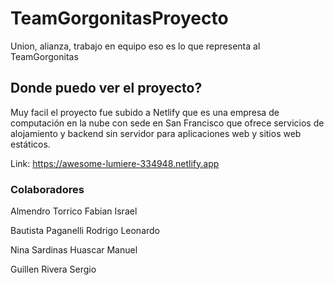 # TeamGorgonitasProyecto
Union, alianza, trabajo en equipo eso es lo que representa al TeamGorgonitas 
## Donde puedo ver el proyecto?
Muy facil el proyecto fue subido a Netlify que es una empresa de computación en la nube con sede en San Francisco 
que ofrece servicios de alojamiento y backend sin servidor para aplicaciones web y sitios web estáticos.

Link: https://awesome-lumiere-334948.netlify.app
### Colaboradores
Almendro Torrico Fabian Israel

Bautista Paganelli Rodrigo Leonardo

Nina Sardinas Huascar Manuel

Guillen Rivera Sergio
